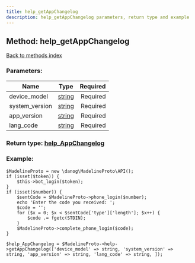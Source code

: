 ```yaml
---
title: help_getAppChangelog
description: help_getAppChangelog parameters, return type and example
---
```

## Method: help\_getAppChangelog  
[Back to methods index](index.md)


### Parameters:

| Name     |    Type       | Required |
|----------|:-------------:|---------:|
|device\_model|[string](../types/string.md) | Required|
|system\_version|[string](../types/string.md) | Required|
|app\_version|[string](../types/string.md) | Required|
|lang\_code|[string](../types/string.md) | Required|


### Return type: [help\_AppChangelog](../types/help_AppChangelog.md)

### Example:


```
$MadelineProto = new \danog\MadelineProto\API();
if (isset($token)) {
    $this->bot_login($token);
}
if (isset($number)) {
    $sentCode = $MadelineProto->phone_login($number);
    echo 'Enter the code you received: ';
    $code = '';
    for ($x = 0; $x < $sentCode['type']['length']; $x++) {
        $code .= fgetc(STDIN);
    }
    $MadelineProto->complete_phone_login($code);
}

$help_AppChangelog = $MadelineProto->help->getAppChangelog(['device_model' => string, 'system_version' => string, 'app_version' => string, 'lang_code' => string, ]);
```